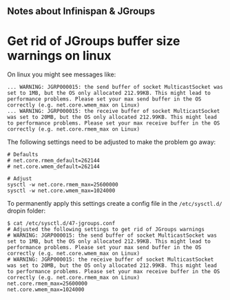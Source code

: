 Notes about Infinispan & JGroups
----

# Get rid of JGroups buffer size warnings on linux
On linux you might see messages like:
```
... WARNING: JGRP000015: the send buffer of socket MulticastSocket was set to 1MB, but the OS only allocated 212.99KB. This might lead to performance problems. Please set your max send buffer in the OS correctly (e.g. net.core.wmem_max on Linux)
... WARNING: JGRP000015: the receive buffer of socket MulticastSocket was set to 20MB, but the OS only allocated 212.99KB. This might lead to performance problems. Please set your max receive buffer in the OS correctly (e.g. net.core.rmem_max on Linux)
```

The following settings need to be adjusted to make the problem go away:

```
# Defaults
# net.core.rmem_default=262144
# net.core.wmem_default=262144

# Adjust
sysctl -w net.core.rmem_max=25600000
sysctl -w net.core.wmem_max=1024000
```

To permanently apply this settings create a config file in the `/etc/sysctl.d/` dropin folder:
```
$ cat /etc/sysctl.d/47-jgroups.conf     
# Adjusted the following settings to get rid of JGroups warnings
# WARNING: JGRP000015: the send buffer of socket MulticastSocket was set to 1MB, but the OS only allocated 212.99KB. This might lead to performance problems. Please set your max send buffer in the OS correctly (e.g. net.core.wmem_max on Linux)
# WARNING: JGRP000015: the receive buffer of socket MulticastSocket was set to 20MB, but the OS only allocated 212.99KB. This might lead to performance problems. Please set your max receive buffer in the OS correctly (e.g. net.core.rmem_max on Linux)
net.core.rmem_max=25600000
net.core.wmem_max=1024000
```